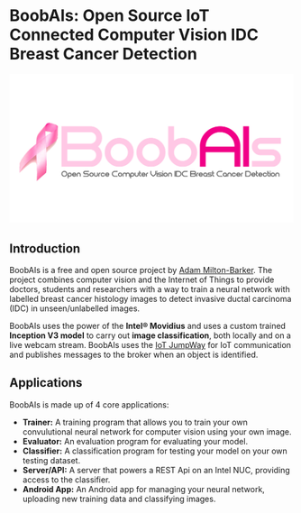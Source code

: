 # BoobAIs: Open Source IoT Connected Computer Vision IDC Breast Cancer Detection 

![BoobAIs](images/BoobAIs.jpg)

## Introduction

BoobAIs is a free and open source project by  [Adam Milton-Barker](https://www.adammiltonbarker.com/ "Adam Milton-Barker"). The project combines computer vision and the Internet of Things to provide doctors, students and researchers with a way to train a neural network with labelled breast cancer histology images to detect invasive ductal carcinoma (IDC) in unseen/unlabelled images.

BoobAIs uses the power of the **Intel® Movidius** and uses a custom trained **Inception V3 model** to carry out **image classification**, both locally and on a live webcam stream. BoobAIs uses the [IoT JumpWay](https://iot.techbubbletechnologies.com "IoT JumpWay") for IoT communication and publishes messages to the broker when an object is identified.

## Applications

BoobAIs is made up of 4 core applications:

- **Trainer:** A training program that allows you to train your own convulutional neural network for computer vision using your own image.
- **Evaluator:** An evaluation program for evaluating your model. 
- **Classifier:** A classification program for testing your model on your own testing dataset. 
- **Server/API:** A server that powers a REST Api on an Intel NUC, providing access to the classifier. 
- **Android App:** An Android app for managing your neural network, uploading new training data and classifying images. 

